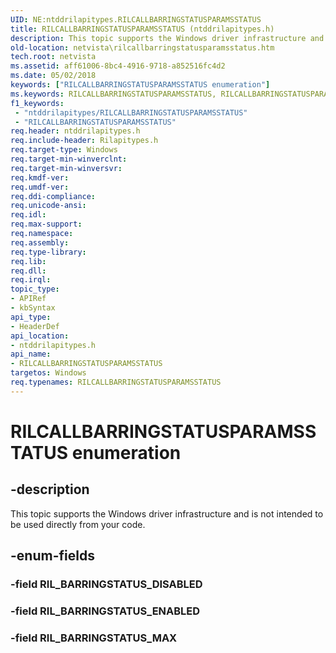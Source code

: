 ```yaml
---
UID: NE:ntddrilapitypes.RILCALLBARRINGSTATUSPARAMSSTATUS
title: RILCALLBARRINGSTATUSPARAMSSTATUS (ntddrilapitypes.h)
description: This topic supports the Windows driver infrastructure and is not intended to be used directly from your code.
old-location: netvista\rilcallbarringstatusparamsstatus.htm
tech.root: netvista
ms.assetid: aff61006-8bc4-4916-9718-a852516fc4d2
ms.date: 05/02/2018
keywords: ["RILCALLBARRINGSTATUSPARAMSSTATUS enumeration"]
ms.keywords: RILCALLBARRINGSTATUSPARAMSSTATUS, RILCALLBARRINGSTATUSPARAMSSTATUS enumeration [Network Drivers Starting with Windows Vista], RIL_BARRINGSTATUS_ENABLED, RIL_BARRINGSTATUS_MAX, netvista.rilcallbarringstatusparamsstatus, ntddrilapitypes/RILCALLBARRINGSTATUSPARAMSSTATUS, ntddrilapitypes/RIL_BARRINGSTATUS_ENABLED, ntddrilapitypes/RIL_BARRINGSTATUS_MAX
f1_keywords:
 - "ntddrilapitypes/RILCALLBARRINGSTATUSPARAMSSTATUS"
 - "RILCALLBARRINGSTATUSPARAMSSTATUS"
req.header: ntddrilapitypes.h
req.include-header: Rilapitypes.h
req.target-type: Windows
req.target-min-winverclnt: 
req.target-min-winversvr: 
req.kmdf-ver: 
req.umdf-ver: 
req.ddi-compliance: 
req.unicode-ansi: 
req.idl: 
req.max-support: 
req.namespace: 
req.assembly: 
req.type-library: 
req.lib: 
req.dll: 
req.irql: 
topic_type:
- APIRef
- kbSyntax
api_type:
- HeaderDef
api_location:
- ntddrilapitypes.h
api_name:
- RILCALLBARRINGSTATUSPARAMSSTATUS
targetos: Windows
req.typenames: RILCALLBARRINGSTATUSPARAMSSTATUS
---
```


# RILCALLBARRINGSTATUSPARAMSSTATUS enumeration


## -description


This topic supports the Windows driver infrastructure and is not intended to be used directly from your code.


## -enum-fields




### -field RIL_BARRINGSTATUS_DISABLED


### -field RIL_BARRINGSTATUS_ENABLED


### -field RIL_BARRINGSTATUS_MAX

